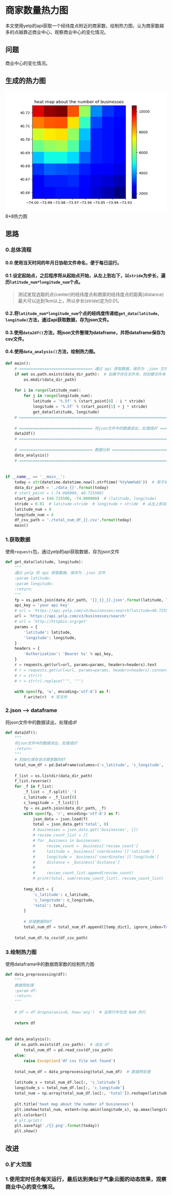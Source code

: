 # 商家数量热力图
本文使用yelp的api获取一个经纬度点附近的商家数，绘制热力图，认为商家数越多的点越靠近商业中心，观察商业中心的变化情况。
## 问题
商业中心的变化情况。
## 生成的热力图
[![](2019y10m07d.png)](2019y10m07d.png "2019y10m07d")
8*8热力图
## 思路
### 0.总体流程
#### 0.0.使用当天时间的年月日协助文件命名，便于每日运行。
#### 0.1.设定起始点，之后程序将从起始点开始，从左上到右下，以`stride`为步长，遍历`latitude_num*longitude_num`个点。
> 测试发现选取的点(center)的经纬度点和商家的经纬度点的距离(distance)最大可以达到1km以上，所以步长(stride)定为0.01。
#### 0.2.将`latitude_num*longitude_num`个点的经纬度传递给`get_data(latitude, longitude)`方法，通过api获取数据，存为json文件。
#### 0.3.使用`data2df()`方法，将json文件整理为dataframe，并将dataframe保存为csv文件。
#### 0.4.使用`data_analysis()`方法，绘制热力图。
```python
def main():
    # ================================ 通过 api 获取数据，保存为 .json 文件 ================================
    if not os.path.exists(data_dir_path):  # 如果不存在文件夹，则创建文件夹
        os.mkdir(data_dir_path)

    for i in range(latitude_num):
        for j in range(longitude_num):
            latitude = '%.5f' % (start_point[0] - i * stride)
            longitude = '%.5f' % (start_point[1] + j * stride)
            get_data(latitude, longitude)
    # ======================================================================================================

    # ================================ 将json文件中的数据读出，处理成df ================================
    data2df()
    # ==================================================================================================

    # ================================ 数据分析 ================================
    data_analysis()
    # ==========================================================================


if __name__ == '__main__':
    today = str(datetime.datetime.now().strftime('%Yy%mm%dd'))  # 用于命名
    data_dir_path = './data_{}'.format(today)
    # start_point = (-74.000000, 40.725500)
    start_point = (40.725500, -74.000000)  # (latitude, longitude)
    stride = 0.01  # latitude-stride  # longitude + stride  # 从左上到右下
    latitude_num = 8
    longitude_num = 8
    df_csv_path = './total_num_df_{}.csv'.format(today)
    main()
```
### 1.获取数据
使用`requests`包，通过yelp的api获取数据，存为json文件
```python
def get_data(latitude, longitude):
    """
    通过 yelp 的 api 获取数据，保存为 .json 文件
    :param latitude:
    :param longitude:
    :return:
    """
    fp = os.path.join(data_dir_path, '{}_{}_{}.json'.format(latitude, longitude, str(int(time.time()))))  # json文件存储路径
    api_key = 'your api key'
    # url = 'https://api.yelp.com/v3/businesses/search?latitude=40.725500&longitude=-74.000000'
    url = 'https://api.yelp.com/v3/businesses/search'
    # url = 'http://httpbin.org/get'
    params = {
        'latitude': latitude,
        'longitude': longitude,
    }
    headers = {
        'Authorization': 'Bearer %s' % api_key,
    }
    r = requests.get(url=url, params=params, headers=headers).text
    # r = requests.get(url=url, params=params, headers=headers).content()
    # r = str(r)
    # r = str(r).replace("'", '"')

    with open(fp, 'w', encoding='utf-8') as f:
        f.write(r)  # 写文件
```
### 2.json --> dataframe
将json文件中的数据读出，处理成df
```python
def data2df():
    """
    将json文件中的数据读出，处理成df
    :return:
    """
    # 初始化保存该点商家数的df
    total_num_df = pd.DataFrame(columns=('c_latitude', 'c_longitude', 'total'))

    f_list = os.listdir(data_dir_path)
    f_list.reverse()
    for _f in f_list:
        _f_list = _f.split('_')
        c_latitude = _f_list[0]
        c_longitude = _f_list[1]
        fp = os.path.join(data_dir_path, _f)
        with open(fp, 'r', encoding='utf-8') as f:
            json_data = json.load(f)
            total = json_data.get('total', 0)
            # businesses = json_data.get('businesses', [])
            # review_count_list = []
            # for _business in businesses:
            #     review_count = _business['review_count']
            #     latitude = _business['coordinates']['latitude']
            #     longitude = _business['coordinates']['longitude']
            #     distance = _business['distance']
            #
            #     review_count_list.append(review_count)
            # print(total, sum(review_count_list), review_count_list)

        temp_dict = {
            'c_latitude': c_latitude,
            'c_longitude': c_longitude,
            'total': total,
        }

        # 存储数据到df
        total_num_df = total_num_df.append([temp_dict], ignore_index=True)

    total_num_df.to_csv(df_csv_path)
```
### 3.绘制热力图
使用dataframe中的数据商家数的绘制热力图
```python
def data_preprocessing(df):
    """
    数据预处理
    :param df:
    :return:
    """

    # df = df.dropna(axis=0, how='any')  # 去除行中包含 NaN 的行

    return df


def data_analysis():
    if os.path.exists(df_csv_path):  # 读出 df
        total_num_df = pd.read_csv(df_csv_path)
    else:
        raise Exception('df csv file not found')

    total_num_df = data_preprocessing(total_num_df)  # 数据预处理

    latitude_s = total_num_df.loc[:, 'c_latitude']
    longitude_s = total_num_df.loc[:, 'c_longitude']
    total_num = np.array(total_num_df.loc[:, 'total']).reshape(latitude_num, longitude_num)

    plt.title('heat map about the number of businesses')
    plt.imshow(total_num, extent=(np.amin(longitude_s), np.amax(longitude_s), np.amin(latitude_s), np.amax(latitude_s)), cmap='jet')
    plt.colorbar()
    # plt.grid()
    plt.savefig('./{}.png'.format(today))
    plt.show()
```
## 改进
### 0.扩大范围
### 1.使用定时任务每天运行，最后达到类似于气象云图的动态效果，观察商业中心的变化情况。
